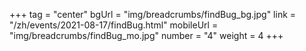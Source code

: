 +++
tag = "center"
bgUrl = "img/breadcrumbs/findBug_bg.jpg"
link = "/zh/events/2021-08-17/findBug.html"
mobileUrl = "img/breadcrumbs/findBug_mo.jpg"
number = "4"
weight =  4
+++
